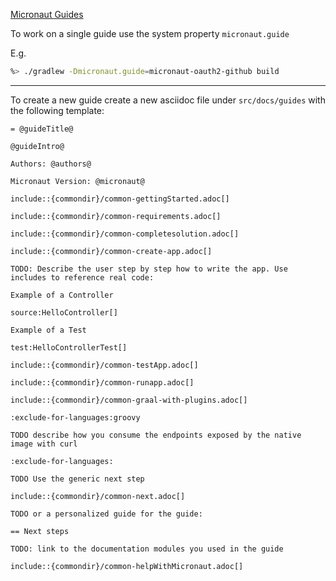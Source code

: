 [Micronaut Guides](https://guides.micronaut.io)


To work on a single guide use the system property `micronaut.guide`

E.g. 

````bash
%> ./gradlew -Dmicronaut.guide=micronaut-oauth2-github build
````

---- 
To create a new guide create a new asciidoc file under `src/docs/guides` with the following template: 

```asciidoc
= @guideTitle@

@guideIntro@

Authors: @authors@

Micronaut Version: @micronaut@

include::{commondir}/common-gettingStarted.adoc[]

include::{commondir}/common-requirements.adoc[]

include::{commondir}/common-completesolution.adoc[]

include::{commondir}/common-create-app.adoc[]

TODO: Describe the user step by step how to write the app. Use includes to reference real code: 

Example of a Controller

source:HelloController[]

Example of a Test

test:HelloControllerTest[]

include::{commondir}/common-testApp.adoc[]

include::{commondir}/common-runapp.adoc[]

include::{commondir}/common-graal-with-plugins.adoc[]

:exclude-for-languages:groovy

TODO describe how you consume the endpoints exposed by the native image with curl

:exclude-for-languages:

TODO Use the generic next step 

include::{commondir}/common-next.adoc[]

TODO or a personalized guide for the guide:

== Next steps

TODO: link to the documentation modules you used in the guide

include::{commondir}/common-helpWithMicronaut.adoc[]
```
